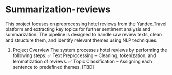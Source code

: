 # Summarization-reviews
This project focuses on preprocessing hotel reviews from the Yandex.Travel platform and extracting key topics for further sentiment analysis and summarization. The pipeline is designed to handle raw review texts, clean and structure them, and identify relevant themes using NLP techniques.

1. Project Overview
The system processes hotel reviews by performing the following steps:
✅ Text Preprocessing – Cleaning, tokenization, and lemmatization of reviews.
✅ Topic Classification – Assigning each sentence to predefined themes.
[TBD]

